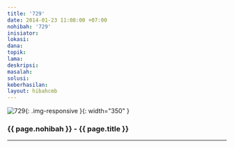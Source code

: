 ```yaml
---
title: '729'
date: 2014-01-23 11:08:00 +07:00
nohibah: '729'
inisiator:
lokasi:
dana:
topik:
lama:
deskripsi:
masalah:
solusi:
keberhasilan:
layout: hibahcmb
---
```


![729](/static/img/hibahcmb/729.png){: .img-responsive }{: width="350" }

### {{ page.nohibah }} - {{ page.title }}

---
